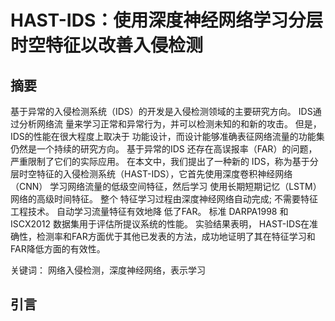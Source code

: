 # HAST-IDS：使用深度神经网络学习分层时空特征以改善入侵检测

## 摘要

基于异常的入侵检测系统（IDS）的开发是入侵检测领域的主要研究方向。 IDS通过分析网络流
量来学习正常和异常行为，并可以检测未知的和新的攻击。 但是，IDS的性能在很大程度上取决于
功能设计，而设计能够准确表征网络流量的功能集仍然是一个持续的研究方向。 基于异常的IDS
还存在高误报率（FAR）的问题，严重限制了它们的实际应用。 在本文中，我们提出了一种新的
IDS，称为基于分层时空特征的入侵检测系统（HAST-IDS），它首先使用深度卷积神经网络（CNN）
学习网络流量的低级空间特征，然后学习 使用长期短期记忆（LSTM）网络的高级时间特征。 整个
特征学习过程由深度神经网络自动完成; 不需要特征工程技术。 自动学习流量特征有效地降
低了FAR。 标准 DARPA1998 和 ISCX2012 数据集用于评估所提议系统的性能。 实验结果表明，
HAST-IDS在准确性，检测率和FAR方面优于其他已发表的方法，成功地证明了其在特征学习和
FAR降低方面的有效性。

关键词： 网络入侵检测，深度神经网络，表示学习

## 引言


